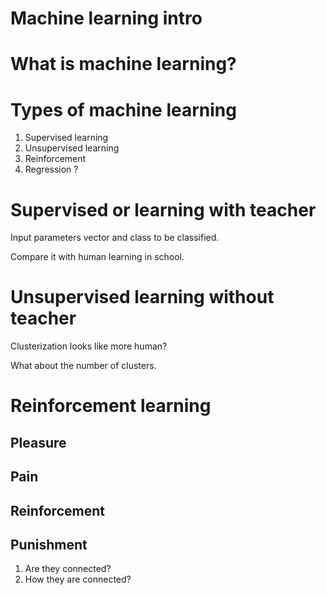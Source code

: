 # Machine learning intro

# What is machine learning?

# Types of machine learning

1. Supervised learning 
1. Unsupervised learning
1. Reinforcement 
1. Regression ?

# Supervised or learning with teacher

Input parameters vector and class to be classified.

Compare it with human learning in school.

# Unsupervised learning without teacher

Clusterization looks like more human?

What about the number of clusters.

# Reinforcement learning

## Pleasure

## Pain

## Reinforcement

## Punishment

1. Are they connected?
1. How they are connected?



